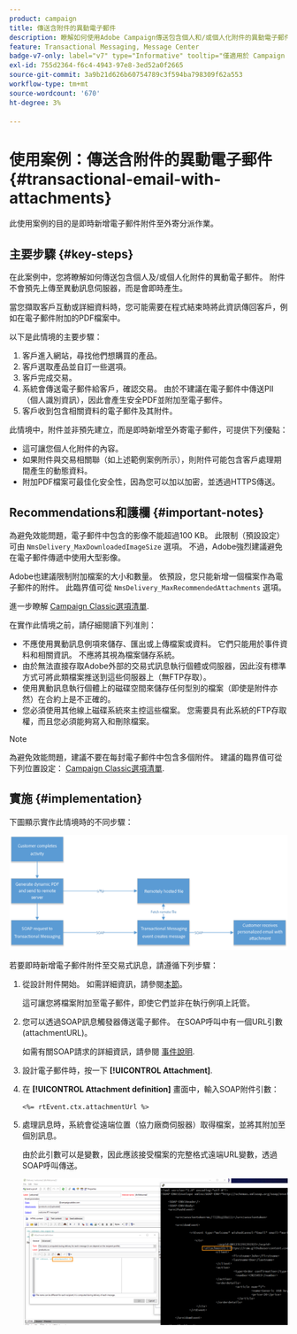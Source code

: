 ```yaml
---
product: campaign
title: 傳送含附件的異動電子郵件
description: 瞭解如何使用Adobe Campaign傳送包含個人和/或個人化附件的異動電子郵件
feature: Transactional Messaging, Message Center
badge-v7-only: label="v7" type="Informative" tooltip="僅適用於 Campaign Classic v7"
exl-id: 755d2364-f6c4-4943-97e8-3ed52a0f2665
source-git-commit: 3a9b21d626b60754789c3f594ba798309f62a553
workflow-type: tm+mt
source-wordcount: '670'
ht-degree: 3%

---
```


# 使用案例：傳送含附件的異動電子郵件 {#transactional-email-with-attachments}



此使用案例的目的是即時新增電子郵件附件至外寄分派作業。

## 主要步驟 {#key-steps}

在此案例中，您將瞭解如何傳送包含個人及/或個人化附件的異動電子郵件。 附件不會預先上傳至異動訊息伺服器，而是會即時產生。

當您擷取客戶互動或詳細資料時，您可能需要在程式結束時將此資訊傳回客戶，例如在電子郵件附加的PDF檔案中。

以下是此情境的主要步驟：

1. 客戶進入網站，尋找他們想購買的產品。
1. 客戶選取產品並自訂一些選項。
1. 客戶完成交易。
1. 系統會傳送電子郵件給客戶，確認交易。 由於不建議在電子郵件中傳送PII （個人識別資訊），因此會產生安全PDF並附加至電子郵件。
1. 客戶收到包含相關資料的電子郵件及其附件。

此情境中，附件並非預先建立，而是即時新增至外寄電子郵件，可提供下列優點：

* 這可讓您個人化附件的內容。
* 如果附件與交易相關聯（如上述範例案例所示），則附件可能包含客戶處理期間產生的動態資料。
* 附加PDF檔案可最佳化安全性，因為您可以加以加密，並透過HTTPS傳送。

## Recommendations和護欄 {#important-notes}

為避免效能問題，電子郵件中包含的影像不能超過100 KB。 此限制（預設設定）可由 `NmsDelivery_MaxDownloadedImageSize` 選項。 不過，Adobe強烈建議避免在電子郵件傳遞中使用大型影像。

Adobe也建議限制附加檔案的大小和數量。 依預設，您只能新增一個檔案作為電子郵件的附件。 此臨界值可從 `NmsDelivery_MaxRecommendedAttachments` 選項。

進一步瞭解 [Campaign Classic選項清單](../../installation/using/configuring-campaign-options.md#delivery).

在實作此情境之前，請仔細閱讀下列准則：

* 不應使用異動訊息例項來儲存、匯出或上傳檔案或資料。 它們只能用於事件資料和相關資訊。 不應將其視為檔案儲存系統。
* 由於無法直接存取Adobe外部的交易式訊息執行個體或伺服器，因此沒有標準方式可將此類檔案推送到這些伺服器上（無FTP存取）。
* 使用異動訊息執行個體上的磁碟空間來儲存任何型別的檔案（即使是附件亦然）在合約上是不正確的。
* 您必須使用其他線上磁碟系統來主控這些檔案。 您需要具有此系統的FTP存取權，而且您必須能夠寫入和刪除檔案。

>[!NOTE]
>
>為避免效能問題，建議不要在每封電子郵件中包含多個附件。 建議的臨界值可從下列位置設定： [Campaign Classic選項清單](../../installation/using/configuring-campaign-options.md#delivery).

## 實施 {#implementation}

下圖顯示實作此情境時的不同步驟：

![](assets/message-center-uc1.png)

若要即時新增電子郵件附件至交易式訊息，請遵循下列步驟：

1. 從設計附件開始。 如需詳細資訊，請參閱[本節](../../delivery/using/attaching-files.md#attach-a-personalized-file)。

   這可讓您將檔案附加至電子郵件，即使它們並非在執行例項上託管。

1. 您可以透過SOAP訊息觸發器傳送電子郵件。 在SOAP呼叫中有一個URL引數(attachmentURL)。

   如需有關SOAP請求的詳細資訊，請參閱 [事件說明](../../message-center/using/event-description.md).

1. 設計電子郵件時，按一下 **[!UICONTROL Attachment]**.

1. 在 **[!UICONTROL Attachment definition]** 畫面中，輸入SOAP附件引數：

   ```
   <%= rtEvent.ctx.attachmentUrl %>
   ```

1. 處理訊息時，系統會從遠端位置（協力廠商伺服器）取得檔案，並將其附加至個別訊息。

   由於此引數可以是變數，因此應該接受檔案的完整格式遠端URL變數，透過SOAP呼叫傳送。

   ![](assets/message-center-uc2.png)
